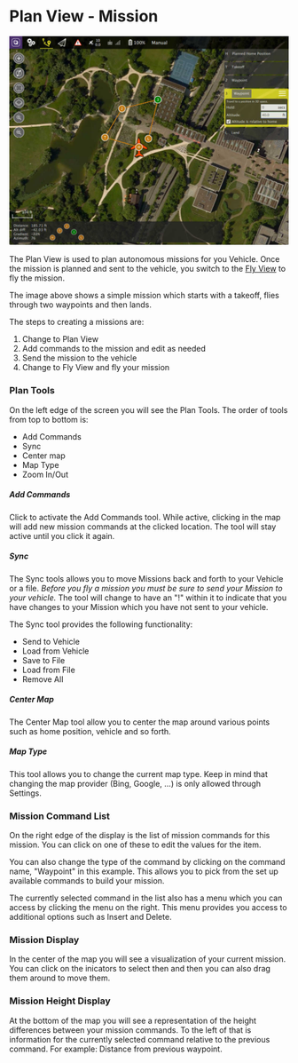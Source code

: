# Plan View - Mission

![](PlanView.jpg)

The Plan View is used to plan autonomous missions for you Vehicle. Once the mission is planned and sent to the vehicle, you switch to the [Fly View](FlyView.md) to fly the mission.

The image above shows a simple mission which starts with a takeoff, flies through two waypoints and then lands.

The steps to creating a missions are:
1. Change to Plan View
2. Add commands to the mission and edit as needed
3. Send the mission to the vehicle
4. Change to Fly View and fly your mission

### Plan Tools
On the left edge of the screen you will see the Plan Tools. The order of tools from top to bottom is:

* Add Commands
* Sync
* Center map
* Map Type
* Zoom In/Out

##### Add Commands
Click to activate the Add Commands tool. While active, clicking in the map will add new mission commands at the clicked location. The tool will stay active until you click it again.

##### Sync
The Sync tools allows you to move Missions back and forth to your Vehicle or a file. *Before you fly a mission you must be sure to send your Mission to your vehicle.* The tool will change to have an "!" within it to indicate that you have changes to your Mission which you have not sent to your vehicle. 

The Sync tool provides the following functionality:

* Send to Vehicle
* Load from Vehicle
* Save to File
* Load from File
* Remove All

##### Center Map
The Center Map tool allow you to center the map around various points such as home position, vehicle and so forth.

##### Map Type
This tool allows you to change the current map type. Keep in mind that changing the map provider (Bing, Google, ...) is only allowed through Settings.

### Mission Command List
On the right edge of the display is the list of mission commands for this mission. You can click on one of these to edit the values for the item.

You can also change the type of the command by clicking on the command name, "Waypoint" in this example. This allows you to pick from the set up available commands to build your mission.

The currently selected command in the list also has a menu which you can access by clicking the menu on the right. This menu provides you access to additional options such as Insert and Delete.

### Mission Display
In the center of the map you will see a visualization of your current mission. You can click on the inicators to select then and then you can also drag them around to move them.

### Mission Height Display
At the bottom of the map you will see a representation of the height differences between your mission commands. To the left of that is information for the currently selected command relative to the previous command. For example: Distance from previous waypoint.